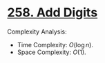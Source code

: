 # [258. Add Digits](https://leetcode.com/problems/add-digits/)



Complexity Analysis:

- Time Complexity: $O(\log n)$.
- Space Complexity: $O(1)$.
